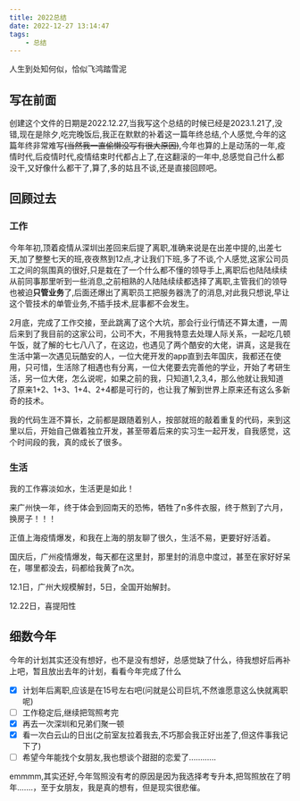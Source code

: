 ```yaml
---
title: 2022总结
date: 2022-12-27 13:14:47
tags: 
    - 总结
---
```


人生到处知何似，恰似飞鸿踏雪泥

<!-- more -->

## 写在前面
创建这个文件的日期是2022.12.27,当我写这个总结的时候已经是2023.1.21了,没错,现在是除夕,吃完晚饭后,我正在默默的补着这一篇年终总结,个人感觉,今年的这篇年终非常难写~~(当然我一直偷懒没写有很大原因)~~,今年也算的上是动荡的一年,疫情时代,后疫情时代,疫情结束时代都占上了,在这翻滚的一年中,总感觉自己什么都没干,又好像什么都干了,算了,多的姑且不谈,还是直接回顾吧。

## 回顾过去

### 工作

今年年初,顶着疫情从深圳出差回来后提了离职,准确来说是在出差中提的,出差七天,加了整整七天的班,夜夜熬到12点,才让我们下班,多了不谈,个人感觉,这家公司员工之间的氛围真的很好,只是栽在了一个什么都不懂的领导手上,离职后也陆陆续续从前同事那里听到一些消息,之前相熟的人陆陆续续都选择了离职,主管我们的领导也被迫**只管业务**了,后面还爆出了离职员工把服务器洗了的消息,对此我只想说,早让这个管技术的单管业务,不插手技术,屁事都不会发生。

2月底，完成了工作交接，至此跳离了这个大坑，那会行业行情还不算太遭，一周后来到了我目前的这家公司，公司不大，不用我特意去处理人际关系，一起吃几顿午饭，就了解的七七八八了，在这边，也遇见了两个酷安的大佬，讲真，这是我在生活中第一次遇见玩酷安的人，一位大佬开发的app直到去年国庆，我都还在使用，只可惜，生活除了相遇也有分离，一位大佬要去完善他的学业，开始了考研生活，另一位大佬，怎么说呢，如果之前的我，只知道1,2,3,4，那么他就让我知道了原来1+2、1+3、1+4、2+4都是可行的，也让我了解到世界上原来还有这么多新奇的技术。

我的代码生涯不算长，之前都是跟随着别人，按部就班的敲着重复的代码，来到这里以后，开始自己做着独立开发，甚至带着后来的实习生一起开发，自我感觉，这个时间段的我，真的成长了很多。

### 生活

我的工作寡淡如水，生活更是如此！

来广州快一年，终于体会到回南天的恐怖，牺牲了n多件衣服，终于熬到了六月，换房子！！！

正值上海疫情爆发，和我在上海的朋友聊了很久，生活不易，更要好好活着。

国庆后，广州疫情爆发，每天都在这里封，那里封的消息中度过，甚至在家好好呆在，哪里都没去，码都给我黄了n次。

12.1日，广州大规模解封，5日，全国开始解封。

12.22日，喜提阳性

## 细数今年

今年的计划其实还没有想好，也不是没有想好，总感觉缺了什么，待我想好后再补上吧，暂且放出去年的计划，看看今年完成了什么

- [x]  计划年后离职,应该是在15号左右吧(问就是公司巨坑,不然谁愿意这么快就离职呢)
- [ ] 工作稳定后,继续把驾照考完
- [x] 再去一次深圳和兄弟们聚一顿
- [x] 看一次白云山的日出(之前室友拉着我去,不巧那会我正好出差了,但这件事我记下了)
- [ ] 希望今年能找个女朋友,我也想谈个甜甜的恋爱了............

emmmm,其实还好,今年驾照没有考的原因是因为我选择考专升本,把驾照放在了明年.......，至于女朋友，我是真的想有，但是现实很悲催。